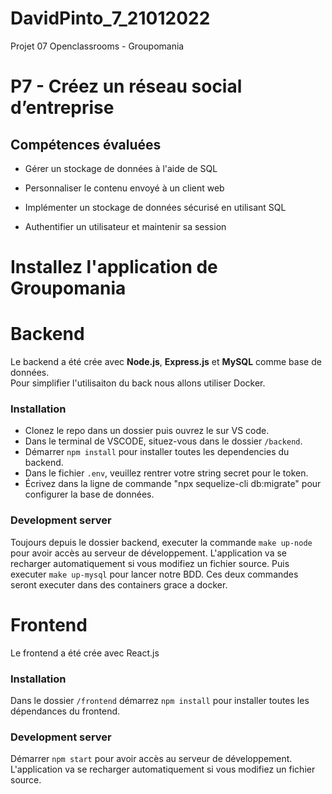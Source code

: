 # DavidPinto_7_21012022
Projet 07 Openclassrooms - Groupomania
# P7 - Créez un réseau social d’entreprise

## Compétences évaluées

-   Gérer un stockage de données à l'aide de SQL

-   Personnaliser le contenu envoyé à un client web

-   Implémenter un stockage de données sécurisé en utilisant SQL

-   Authentifier un utilisateur et maintenir sa session

# Installez l'application de Groupomania

# Backend

Le backend a été crée avec **Node.js**, **Express.js** et **MySQL** comme base de données.
<br />
Pour simplifier l'utilisaiton du back nous allons utiliser Docker.

### Installation
-   Clonez le repo dans un dossier puis ouvrez le sur VS code.
    <br />
-   Dans le terminal de VSCODE, situez-vous dans le dossier `/backend`.
    <br />
-   Démarrer `npm install` pour installer toutes les dependencies du backend.
    <br />
-   Dans le fichier `.env`, veuillez rentrer votre string secret pour le token.
    <br />
-   Écrivez dans la ligne de commande "npx sequelize-cli db:migrate" pour configurer la base de données.

### Development server

Toujours depuis le dossier backend, executer la commande `make up-node` pour avoir accès au serveur de développement. L'application va se recharger automatiquement si vous modifiez un fichier source. Puis executer `make up-mysql` pour lancer notre BDD.
Ces deux commandes seront executer dans des containers grace a docker.

# Frontend

Le frontend a été crée avec React.js

### Installation

Dans le dossier `/frontend` démarrez `npm install` pour installer toutes les dépendances du frontend.

### Development server

Démarrer `npm start` pour avoir accès au serveur de développement. L'application va se recharger automatiquement si vous modifiez un fichier source.

